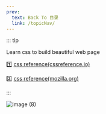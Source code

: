 ```yaml
---
prev:
  text: Back To 目录
  link: /topicNav/
---
```




::: tip

Learn css to build beautiful web page

:one: [css reference(cssreference.io)](https://cssreference.io/)

:two: [css reference(mozilla.org)](https://developer.mozilla.org/en-US/docs/Web/CSS/Reference)

:::

![image (8)](https://gitee.com/q10viking/PictureRepos/raw/master/images//202112022154542.jpg)